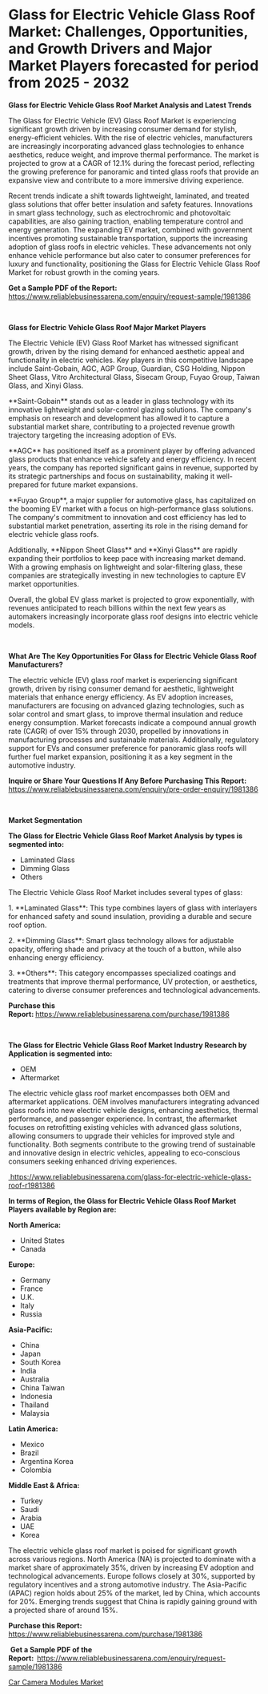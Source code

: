 <p><h1>Glass for Electric Vehicle Glass Roof Market: Challenges, Opportunities, and Growth Drivers and Major Market Players forecasted for period from 2025 - 2032</h1></p><p><strong>Glass for Electric Vehicle Glass Roof Market Analysis and Latest Trends</strong></p>
<p><p>The Glass for Electric Vehicle (EV) Glass Roof Market is experiencing significant growth driven by increasing consumer demand for stylish, energy-efficient vehicles. With the rise of electric vehicles, manufacturers are increasingly incorporating advanced glass technologies to enhance aesthetics, reduce weight, and improve thermal performance. The market is projected to grow at a CAGR of 12.1% during the forecast period, reflecting the growing preference for panoramic and tinted glass roofs that provide an expansive view and contribute to a more immersive driving experience.</p><p>Recent trends indicate a shift towards lightweight, laminated, and treated glass solutions that offer better insulation and safety features. Innovations in smart glass technology, such as electrochromic and photovoltaic capabilities, are also gaining traction, enabling temperature control and energy generation. The expanding EV market, combined with government incentives promoting sustainable transportation, supports the increasing adoption of glass roofs in electric vehicles. These advancements not only enhance vehicle performance but also cater to consumer preferences for luxury and functionality, positioning the Glass for Electric Vehicle Glass Roof Market for robust growth in the coming years.</p></p>
<p><strong>Get a Sample PDF of the Report:&nbsp;</strong> <a href="https://www.reliablebusinessarena.com/enquiry/request-sample/1981386?utm_campaign=2189&utm_medium=2&utm_source=Github&utm_content=ia&utm_term=31032025&utm_id=glass-for-electric-vehicle-glass-roof">https://www.reliablebusinessarena.com/enquiry/request-sample/1981386</a></p>
<p>&nbsp;</p>
<p><strong>Glass for Electric Vehicle Glass Roof Major Market Players</strong></p>
<p><p>The Electric Vehicle (EV) Glass Roof Market has witnessed significant growth, driven by the rising demand for enhanced aesthetic appeal and functionality in electric vehicles. Key players in this competitive landscape include Saint-Gobain, AGC, AGP Group, Guardian, CSG Holding, Nippon Sheet Glass, Vitro Architectural Glass, Sisecam Group, Fuyao Group, Taiwan Glass, and Xinyi Glass.</p><p>**Saint-Gobain** stands out as a leader in glass technology with its innovative lightweight and solar-control glazing solutions. The company's emphasis on research and development has allowed it to capture a substantial market share, contributing to a projected revenue growth trajectory targeting the increasing adoption of EVs.</p><p>**AGC** has positioned itself as a prominent player by offering advanced glass products that enhance vehicle safety and energy efficiency. In recent years, the company has reported significant gains in revenue, supported by its strategic partnerships and focus on sustainability, making it well-prepared for future market expansions.</p><p>**Fuyao Group**, a major supplier for automotive glass, has capitalized on the booming EV market with a focus on high-performance glass solutions. The company's commitment to innovation and cost efficiency has led to substantial market penetration, asserting its role in the rising demand for electric vehicle glass roofs.</p><p>Additionally, **Nippon Sheet Glass** and **Xinyi Glass** are rapidly expanding their portfolios to keep pace with increasing market demand. With a growing emphasis on lightweight and solar-filtering glass, these companies are strategically investing in new technologies to capture EV market opportunities.</p><p>Overall, the global EV glass market is projected to grow exponentially, with revenues anticipated to reach billions within the next few years as automakers increasingly incorporate glass roof designs into electric vehicle models.</p></p>
<p>&nbsp;</p>
<p><strong>What Are The Key Opportunities For Glass for Electric Vehicle Glass Roof Manufacturers?</strong></p>
<p><p>The electric vehicle (EV) glass roof market is experiencing significant growth, driven by rising consumer demand for aesthetic, lightweight materials that enhance energy efficiency. As EV adoption increases, manufacturers are focusing on advanced glazing technologies, such as solar control and smart glass, to improve thermal insulation and reduce energy consumption. Market forecasts indicate a compound annual growth rate (CAGR) of over 15% through 2030, propelled by innovations in manufacturing processes and sustainable materials. Additionally, regulatory support for EVs and consumer preference for panoramic glass roofs will further fuel market expansion, positioning it as a key segment in the automotive industry.</p></p>
<p><strong>Inquire or Share Your Questions If Any Before Purchasing This Report:</strong> <a href="https://www.reliablebusinessarena.com/enquiry/pre-order-enquiry/1981386?utm_campaign=2189&utm_medium=2&utm_source=Github&utm_content=ia&utm_term=31032025&utm_id=glass-for-electric-vehicle-glass-roof">https://www.reliablebusinessarena.com/enquiry/pre-order-enquiry/1981386</a></p>
<p>&nbsp;</p>
<p><strong>Market Segmentation</strong></p>
<p><strong>The Glass for Electric Vehicle Glass Roof Market Analysis by types is segmented into:</strong></p>
<p><ul><li>Laminated Glass</li><li>Dimming Glass</li><li>Others</li></ul></p>
<p><p>The Electric Vehicle Glass Roof Market includes several types of glass: </p><p>1. **Laminated Glass**: This type combines layers of glass with interlayers for enhanced safety and sound insulation, providing a durable and secure roof option.</p><p>2. **Dimming Glass**: Smart glass technology allows for adjustable opacity, offering shade and privacy at the touch of a button, while also enhancing energy efficiency.</p><p>3. **Others**: This category encompasses specialized coatings and treatments that improve thermal performance, UV protection, or aesthetics, catering to diverse consumer preferences and technological advancements.</p></p>
<p><strong>Purchase this Report:&nbsp;</strong><a href="https://www.reliablebusinessarena.com/purchase/1981386?utm_campaign=2189&utm_medium=2&utm_source=Github&utm_content=ia&utm_term=31032025&utm_id=glass-for-electric-vehicle-glass-roof">https://www.reliablebusinessarena.com/purchase/1981386</a></p>
<p>&nbsp;</p>
<p><strong>The Glass for Electric Vehicle Glass Roof Market Industry Research by Application is segmented into:</strong></p>
<p><ul><li>OEM</li><li>Aftermarket</li></ul></p>
<p><p>The electric vehicle glass roof market encompasses both OEM and aftermarket applications. OEM involves manufacturers integrating advanced glass roofs into new electric vehicle designs, enhancing aesthetics, thermal performance, and passenger experience. In contrast, the aftermarket focuses on retrofitting existing vehicles with advanced glass solutions, allowing consumers to upgrade their vehicles for improved style and functionality. Both segments contribute to the growing trend of sustainable and innovative design in electric vehicles, appealing to eco-conscious consumers seeking enhanced driving experiences.</p></p>
<p><a href="https://www.reliablebusinessarena.com/glass-for-electric-vehicle-glass-roof-r1981386?utm_campaign=2189&utm_medium=2&utm_source=Github&utm_content=ia&utm_term=31032025&utm_id=glass-for-electric-vehicle-glass-roof">&nbsp;https://www.reliablebusinessarena.com/glass-for-electric-vehicle-glass-roof-r1981386</a></p>
<p><strong>In terms of Region, the Glass for Electric Vehicle Glass Roof Market Players available by Region are:</strong></p>
<p>
    <p> <strong> North America: </strong>
        <ul>
            <li>United States</li>
            <li>Canada</li>
        </ul>
        </p> 
    <p> <strong> Europe: </strong>
        <ul>
            <li>Germany</li>
            <li>France</li>
            <li>U.K.</li>
            <li>Italy</li>
            <li>Russia</li>
        </ul>
        </p> 
    <p> <strong> Asia-Pacific: </strong>
        <ul>
            <li>China</li>
            <li>Japan</li>
            <li>South Korea</li>
            <li>India</li>
            <li>Australia</li>
            <li>China Taiwan</li>
            <li>Indonesia</li>
            <li>Thailand</li>
            <li>Malaysia</li>
        </ul>
        </p> 
    <p> <strong> Latin America: </strong>
        <ul>
            <li>Mexico</li>
            <li>Brazil</li>
            <li>Argentina Korea</li>
            <li>Colombia</li>
        </ul>
        </p> 
    <p> <strong> Middle East & Africa: </strong>
        <ul>
            <li>Turkey</li>
            <li>Saudi</li>
            <li>Arabia</li>
            <li>UAE</li>
            <li>Korea</li>
        </ul>
    </p>
    </p>
<p><p>The electric vehicle glass roof market is poised for significant growth across various regions. North America (NA) is projected to dominate with a market share of approximately 35%, driven by increasing EV adoption and technological advancements. Europe follows closely at 30%, supported by regulatory incentives and a strong automotive industry. The Asia-Pacific (APAC) region holds about 25% of the market, led by China, which accounts for 20%. Emerging trends suggest that China is rapidly gaining ground with a projected share of around 15%.</p></p>
<p><strong>Purchase this Report: </strong><a href="https://www.reliablebusinessarena.com/purchase/1981386?utm_campaign=2189&utm_medium=2&utm_source=Github&utm_content=ia&utm_term=31032025&utm_id=glass-for-electric-vehicle-glass-roof">https://www.reliablebusinessarena.com/purchase/1981386</a></p>
<p>&nbsp;<strong>Get a Sample PDF of the Report:&nbsp;&nbsp;</strong><a href="https://www.reliablebusinessarena.com/enquiry/request-sample/1981386?utm_campaign=2189&utm_medium=2&utm_source=Github&utm_content=ia&utm_term=31032025&utm_id=glass-for-electric-vehicle-glass-roof">https://www.reliablebusinessarena.com/enquiry/request-sample/1981386</a></p>
<p><strong></strong></p>
<p><p><a href="https://github.com/FlorianWolf90/Market-Research-Report-List-2/blob/main/car-camera-modules-market.md?utm_campaign=2189&utm_medium=2&utm_source=Github&utm_content=ia&utm_term=31032025&utm_id=glass-for-electric-vehicle-glass-roof">Car Camera Modules Market</a></p></p>
